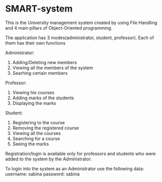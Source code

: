 # SMART-system
This is the University management system created by using File Handling and 4 main pillars of Object-Oriented programming.

The application has 3 modes(administrator, student, professor). Each of them has their own functions

Administrator:
1. Adding/Deleting new members
2. Viewing all the members of the system
3. Searhing certain members

Professor:
1. Viewing his courses
2. Adding marks of the students
3. Displaying the marks

Student:
1. Registering to the course
2. Removing the registered course
3. Viewing all the courses
4. Searching for a course
5. Seeing the marks

Registration/login is available only for professors and students who were added to the system by the Administrator.

To login into the system as an Administrator use the following data:
username: sabina
password: sabina
